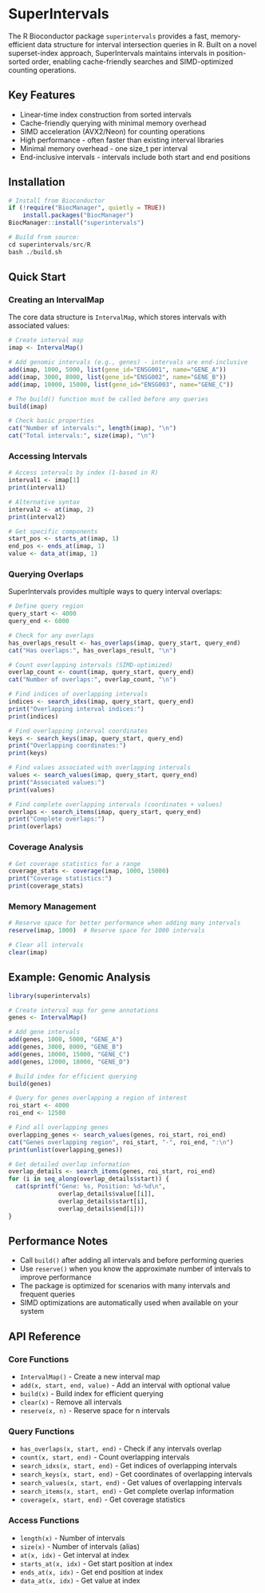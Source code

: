 # SuperIntervals

The R Bioconductor package `superintervals` provides a fast, memory-efficient data structure for interval intersection queries in R.
Built on a novel superset-index approach, SuperIntervals maintains intervals in position-sorted order,
enabling cache-friendly searches and SIMD-optimized counting operations.

## Key Features

- Linear-time index construction from sorted intervals
- Cache-friendly querying with minimal memory overhead
- SIMD acceleration (AVX2/Neon) for counting operations
- High performance - often faster than existing interval libraries
- Minimal memory overhead - one size_t per interval
- End-inclusive intervals - intervals include both start and end positions

## Installation

```r
# Install from Bioconductor
if (!require("BiocManager", quietly = TRUE))
    install.packages("BiocManager")
BiocManager::install("superintervals")

# Build from source:
cd superintervals/src/R
bash ./build.sh
```

## Quick Start

### Creating an IntervalMap

The core data structure is `IntervalMap`, which stores intervals with associated values:

```r
# Create interval map
imap <- IntervalMap()

# Add genomic intervals (e.g., genes) - intervals are end-inclusive
add(imap, 1000, 5000, list(gene_id="ENSG001", name="GENE_A"))
add(imap, 3000, 8000, list(gene_id="ENSG002", name="GENE_B")) 
add(imap, 10000, 15000, list(gene_id="ENSG003", name="GENE_C"))

# The build() function must be called before any queries
build(imap)

# Check basic properties
cat("Number of intervals:", length(imap), "\n")
cat("Total intervals:", size(imap), "\n")
```

### Accessing Intervals

```r
# Access intervals by index (1-based in R)
interval1 <- imap[1]
print(interval1)

# Alternative syntax
interval2 <- at(imap, 2)
print(interval2)

# Get specific components
start_pos <- starts_at(imap, 1)
end_pos <- ends_at(imap, 1)
value <- data_at(imap, 1)
```

### Querying Overlaps

SuperIntervals provides multiple ways to query interval overlaps:

```r
# Define query region
query_start <- 4000
query_end <- 6000

# Check for any overlaps
has_overlaps_result <- has_overlaps(imap, query_start, query_end)
cat("Has overlaps:", has_overlaps_result, "\n")

# Count overlapping intervals (SIMD-optimized)
overlap_count <- count(imap, query_start, query_end)
cat("Number of overlaps:", overlap_count, "\n")

# Find indices of overlapping intervals
indices <- search_idxs(imap, query_start, query_end)
print("Overlapping interval indices:")
print(indices)

# Find overlapping interval coordinates
keys <- search_keys(imap, query_start, query_end)
print("Overlapping coordinates:")
print(keys)

# Find values associated with overlapping intervals
values <- search_values(imap, query_start, query_end)
print("Associated values:")
print(values)

# Find complete overlapping intervals (coordinates + values)
overlaps <- search_items(imap, query_start, query_end)
print("Complete overlaps:")
print(overlaps)
```

### Coverage Analysis

```r
# Get coverage statistics for a range
coverage_stats <- coverage(imap, 1000, 15000)
print("Coverage statistics:")
print(coverage_stats)
```

### Memory Management

```r
# Reserve space for better performance when adding many intervals
reserve(imap, 1000)  # Reserve space for 1000 intervals

# Clear all intervals
clear(imap)
```

## Example: Genomic Analysis

```r
library(superintervals)

# Create interval map for gene annotations
genes <- IntervalMap()

# Add gene intervals
add(genes, 1000, 5000, "GENE_A")
add(genes, 3000, 8000, "GENE_B")
add(genes, 10000, 15000, "GENE_C")
add(genes, 12000, 18000, "GENE_D")

# Build index for efficient querying
build(genes)

# Query for genes overlapping a region of interest
roi_start <- 4000
roi_end <- 12500

# Find all overlapping genes
overlapping_genes <- search_values(genes, roi_start, roi_end)
cat("Genes overlapping region", roi_start, "-", roi_end, ":\n")
print(unlist(overlapping_genes))

# Get detailed overlap information
overlap_details <- search_items(genes, roi_start, roi_end)
for (i in seq_along(overlap_details$start)) {
  cat(sprintf("Gene: %s, Position: %d-%d\n", 
              overlap_details$value[[i]], 
              overlap_details$start[i], 
              overlap_details$end[i]))
}
```

## Performance Notes

- Call `build()` after adding all intervals and before performing queries
- Use `reserve()` when you know the approximate number of intervals to improve performance
- The package is optimized for scenarios with many intervals and frequent queries
- SIMD optimizations are automatically used when available on your system

## API Reference

### Core Functions
- `IntervalMap()` - Create a new interval map
- `add(x, start, end, value)` - Add an interval with optional value
- `build(x)` - Build index for efficient querying
- `clear(x)` - Remove all intervals
- `reserve(x, n)` - Reserve space for n intervals

### Query Functions
- `has_overlaps(x, start, end)` - Check if any intervals overlap
- `count(x, start, end)` - Count overlapping intervals
- `search_idxs(x, start, end)` - Get indices of overlapping intervals
- `search_keys(x, start, end)` - Get coordinates of overlapping intervals  
- `search_values(x, start, end)` - Get values of overlapping intervals
- `search_items(x, start, end)` - Get complete overlap information
- `coverage(x, start, end)` - Get coverage statistics

### Access Functions
- `length(x)` - Number of intervals
- `size(x)` - Number of intervals (alias)
- `at(x, idx)` - Get interval at index
- `starts_at(x, idx)` - Get start position at index
- `ends_at(x, idx)` - Get end position at index  
- `data_at(x, idx)` - Get value at index